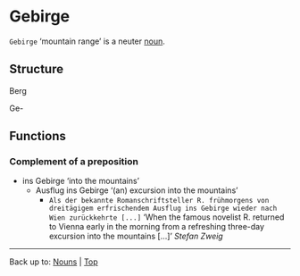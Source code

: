 # Gebirge

`Gebirge` ‘mountain range’ is a neuter [noun](../../index.md).

## Structure

Berg

Ge-

## Functions

### Complement of a preposition

- ins Gebirge ‘into the mountains’
  - Ausflug ins Gebirge ‘(an) excursion into the mountains’
    - `Als der bekannte Romanschriftsteller R. frühmorgens von dreitägigem erfrischendem Ausflug ins Gebirge wieder nach Wien zurückkehrte [...]` ‘When the famous novelist R. returned to Vienna early in the morning from a refreshing three-day excursion into the mountains [...]’ *Stefan Zweig*


----

Back up to: [Nouns](../../index.md) | [Top](../../../index.md)
